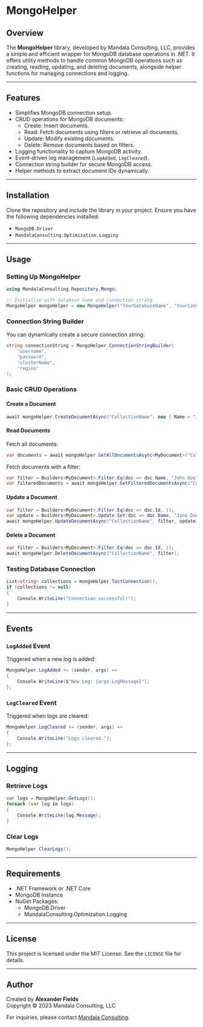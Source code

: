 # MongoHelper

## Overview

The **MongoHelper** library, developed by Mandala Consulting, LLC, provides a simple and efficient wrapper for MongoDB database operations in .NET. It offers utility methods to handle common MongoDB operations such as creating, reading, updating, and deleting documents, alongside helper functions for managing connections and logging.

---

## Features

- Simplifies MongoDB connection setup.
- CRUD operations for MongoDB documents:
  - Create: Insert documents.
  - Read: Fetch documents using filters or retrieve all documents.
  - Update: Modify existing documents.
  - Delete: Remove documents based on filters.
- Logging functionality to capture MongoDB activity.
- Event-driven log management (`LogAdded`, `LogCleared`).
- Connection string builder for secure MongoDB access.
- Helper methods to extract document IDs dynamically.

---

## Installation

Clone the repository and include the library in your project. Ensure you have the following dependencies installed:

- `MongoDB.Driver`
- `MandalaConsulting.Optimization.Logging`

---

## Usage

### Setting Up MongoHelper

```csharp
using MandalaConsulting.Repository.Mongo;

// Initialize with database name and connection string
MongoHelper mongoHelper = new MongoHelper("YourDatabaseName", "YourConnectionString");
```

### Connection String Builder

You can dynamically create a secure connection string:

```csharp
string connectionString = MongoHelper.ConnectionStringBuilder(
    "username",
    "password",
    "clusterName",
    "region"
);
```

### Basic CRUD Operations

#### Create a Document
```csharp
await mongoHelper.CreateDocumentAsync("CollectionName", new { Name = "John Doe", Age = 30 });
```

#### Read Documents
Fetch all documents:
```csharp
var documents = await mongoHelper.GetAllDocumentsAsync<MyDocument>("CollectionName");
```

Fetch documents with a filter:
```csharp
var filter = Builders<MyDocument>.Filter.Eq(doc => doc.Name, "John Doe");
var filteredDocuments = await mongoHelper.GetFilteredDocumentsAsync("CollectionName", filter);
```

#### Update a Document
```csharp
var filter = Builders<MyDocument>.Filter.Eq(doc => doc.Id, 1);
var update = Builders<MyDocument>.Update.Set(doc => doc.Name, "Jane Doe");
await mongoHelper.UpdateDocumentAsync("CollectionName", filter, update);
```

#### Delete a Document
```csharp
var filter = Builders<MyDocument>.Filter.Eq(doc => doc.Id, 1);
await mongoHelper.DeleteDocumentAsync("CollectionName", filter);
```

### Testing Database Connection
```csharp
List<string> collections = mongoHelper.TestConnection();
if (collections != null)
{
    Console.WriteLine("Connection successful!");
}
```

---

## Events

### `LogAdded` Event

Triggered when a new log is added:

```csharp
MongoHelper.LogAdded += (sender, args) =>
{
    Console.WriteLine($"New Log: {args.LogMessage}");
};
```

### `LogCleared` Event

Triggered when logs are cleared:

```csharp
MongoHelper.LogCleared += (sender, args) =>
{
    Console.WriteLine("Logs cleared.");
};
```

---

## Logging

### Retrieve Logs
```csharp
var logs = MongoHelper.GetLogs();
foreach (var log in logs)
{
    Console.WriteLine(log.Message);
}
```

### Clear Logs
```csharp
MongoHelper.ClearLogs();
```

---

## Requirements

- .NET Framework or .NET Core
- MongoDB Instance
- NuGet Packages:
  - MongoDB.Driver
  - MandalaConsulting.Optimization.Logging

---

## License

This project is licensed under the MIT License. See the `LICENSE` file for details.

---

## Author

Created by **Alexander Fields**  
Copyright © 2023 Mandala Consulting, LLC  

For inquiries, please contact [Mandala Consulting](https://mandalaconsulting.com).
